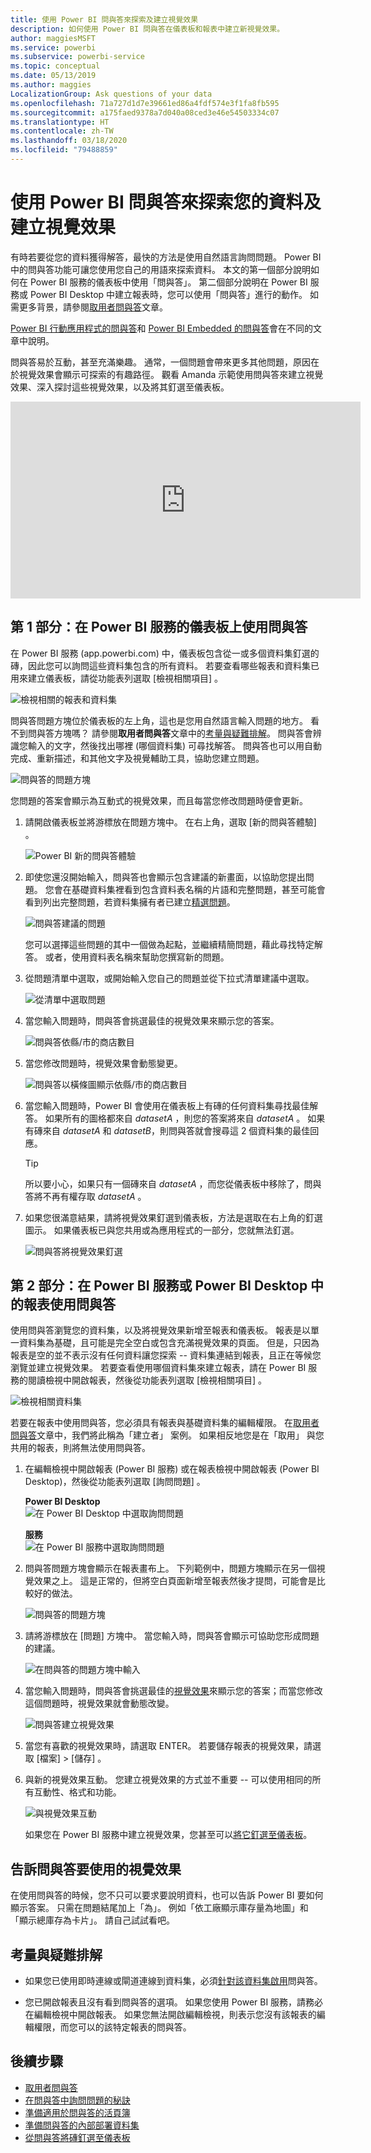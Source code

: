 ```yaml
---
title: 使用 Power BI 問與答來探索及建立視覺效果
description: 如何使用 Power BI 問與答在儀表板和報表中建立新視覺效果。
author: maggiesMSFT
ms.service: powerbi
ms.subservice: powerbi-service
ms.topic: conceptual
ms.date: 05/13/2019
ms.author: maggies
LocalizationGroup: Ask questions of your data
ms.openlocfilehash: 71a727d1d7e39661ed86a4fdf574e3f1fa8fb595
ms.sourcegitcommit: a175faed9378a7d040a08ced3e46e54503334c07
ms.translationtype: HT
ms.contentlocale: zh-TW
ms.lasthandoff: 03/18/2020
ms.locfileid: "79488859"
---
```

# <a name="use-power-bi-qa-to-explore-your-data-and-create-visuals"></a>使用 Power BI 問與答來探索您的資料及建立視覺效果

有時若要從您的資料獲得解答，最快的方法是使用自然語言詢問問題。 Power BI 中的問與答功能可讓您使用您自己的用語來探索資料。  本文的第一個部分說明如何在 Power BI 服務的儀表板中使用「問與答」。 第二個部分說明在 Power BI 服務或 Power BI Desktop 中建立報表時，您可以使用「問與答」進行的動作。 如需更多背景，請參閱[取用者問與答](consumer/end-user-q-and-a.md)文章。 

[Power BI 行動應用程式的問與答](consumer/mobile/mobile-apps-ios-qna.md)和 [Power BI Embedded 的問與答](developer/embedded/qanda.md)會在不同的文章中說明。 

問與答易於互動，甚至充滿樂趣。 通常，一個問題會帶來更多其他問題，原因在於視覺效果會顯示可探索的有趣路徑。 觀看 Amanda 示範使用問與答來建立視覺效果、深入探討這些視覺效果，以及將其釘選至儀表板。

<iframe width="560" height="315" src="https://www.youtube.com/embed/qMf7OLJfCz8?list=PL1N57mwBHtN0JFoKSR0n-tBkUJHeMP2cP" frameborder="0" allowfullscreen></iframe>

## <a name="part-1-use-qa-on-a-dashboard-in-the-power-bi-service"></a>第 1 部分：在 Power BI 服務的儀表板上使用問與答

在 Power BI 服務 (app.powerbi.com) 中，儀表板包含從一或多個資料集釘選的磚，因此您可以詢問這些資料集包含的所有資料。 若要查看哪些報表和資料集已用來建立儀表板，請從功能表列選取 [檢視相關項目]  。

![檢視相關的報表和資料集](media/power-bi-tutorial-q-and-a/power-bi-view-related.png)

問與答問題方塊位於儀表板的左上角，這也是您用自然語言輸入問題的地方。 看不到問與答方塊嗎？ 請參閱**取用者問與答**文章中的[考量與疑難排解](consumer/end-user-q-and-a.md#considerations-and-troubleshooting)。  問與答會辨識您輸入的文字，然後找出哪裡 (哪個資料集) 可尋找解答。 問與答也可以用自動完成、重新描述，和其他文字及視覺輔助工具，協助您建立問題。

![問與答的問題方塊](media/power-bi-tutorial-q-and-a/powerbi-qna.png)

您問題的答案會顯示為互動式的視覺效果，而且每當您修改問題時便會更新。

1. 請開啟儀表板並將游標放在問題方塊中。 在右上角，選取 [新的問與答體驗]  。

    ![Power BI 新的問與答體驗](media/power-bi-tutorial-q-and-a/power-bi-qna-new-experience.png)

1. 即使您還沒開始輸入，問與答也會顯示包含建議的新畫面，以協助您提出問題。 您會在基礎資料集裡看到包含資料表名稱的片語和完整問題，甚至可能會看到列出完整問題，若資料集擁有者已建立[精選問題](service-q-and-a-create-featured-questions.md)。

   ![問與答建議的問題](media/power-bi-tutorial-q-and-a/power-bi-qna-suggested-questions.png)

   您可以選擇這些問題的其中一個做為起點，並繼續精簡問題，藉此尋找特定解答。 或者，使用資料表名稱來幫助您撰寫新的問題。

2. 從問題清單中選取，或開始輸入您自己的問題並從下拉式清單建議中選取。

   ![從清單中選取問題](media/power-bi-tutorial-q-and-a/power-bi-qna-select-a-question-how-many-stores.png)

3. 當您輸入問題時，問與答會挑選最佳的視覺效果來顯示您的答案。

   ![問與答依縣/市的商店數目](media/power-bi-tutorial-q-and-a/power-bi-qna-how-many-stores-by-state.png)

4. 當您修改問題時，視覺效果會動態變更。

   ![問與答以橫條圖顯示依縣/市的商店數目](media/power-bi-tutorial-q-and-a/power-bi-qna-stores-by-state-bar-chart.png)

1. 當您輸入問題時，Power BI 會使用在儀表板上有磚的任何資料集尋找最佳解答。  如果所有的圖格都來自 *datasetA* ，則您的答案將來自 *datasetA* 。  如果有磚來自 *datasetA* 和 *datasetB*，則問與答就會搜尋這 2 個資料集的最佳回應。

   > [!TIP]
   > 所以要小心，如果只有一個磚來自 *datasetA* ，而您從儀表板中移除了，問與答將不再有權存取 *datasetA* 。
   >

5. 如果您很滿意結果，請將視覺效果釘選到儀表板，方法是選取在右上角的釘選圖示。 如果儀表板已與您共用或為應用程式的一部分，您就無法釘選。

   ![問與答將視覺效果釘選](media/power-bi-tutorial-q-and-a/power-bi-qna-pin-visual.png)

## <a name="part-2-use-qa-in-a-report-in-power-bi-service-or-power-bi-desktop"></a>第 2 部分：在 Power BI 服務或 Power BI Desktop 中的報表使用問與答

使用問與答瀏覽您的資料集，以及將視覺效果新增至報表和儀表板。 報表是以單一資料集為基礎，且可能是完全空白或包含充滿視覺效果的頁面。 但是，只因為報表是空的並不表示沒有任何資料讓您探索 -- 資料集連結到報表，且正在等候您瀏覽並建立視覺效果。  若要查看使用哪個資料集來建立報表，請在 Power BI 服務的閱讀檢視中開啟報表，然後從功能表列選取 [檢視相關項目]  。

![檢視相關資料集](media/power-bi-tutorial-q-and-a/power-bi-view-related.png)

若要在報表中使用問與答，您必須具有報表與基礎資料集的編輯權限。 在[取用者問與答](consumer/end-user-q-and-a.md)文章中，我們將此稱為「建立者」  案例。 如果相反地您是在「取用」  與您共用的報表，則將無法使用問與答。

1. 在編輯檢視中開啟報表 (Power BI 服務) 或在報表檢視中開啟報表 (Power BI Desktop)，然後從功能表列選取 [詢問問題]  。

    **Power BI Desktop**    
    ![在 Power BI Desktop 中選取詢問問題](media/power-bi-tutorial-q-and-a/power-bi-desktop-question.png)

    **服務**    
    ![在 Power BI 服務中選取詢問問題](media/power-bi-tutorial-q-and-a/power-bi-service.png)

2. 問與答問題方塊會顯示在報表畫布上。 下列範例中，問題方塊顯示在另一個視覺效果之上。 這是正常的，但將空白頁面新增至報表然後才提問，可能會是比較好的做法。

    ![問與答的問題方塊](media/power-bi-tutorial-q-and-a/power-bi-ask-question.png)

3. 請將游標放在 [問題] 方塊中。 當您輸入時，問與答會顯示可協助您形成問題的建議。

   ![在問與答的問題方塊中輸入](media/power-bi-tutorial-q-and-a/power-bi-q-and-a-suggestions.png)

4. 當您輸入問題時，問與答會挑選最佳的[視覺效果](visuals/power-bi-visualization-types-for-reports-and-q-and-a.md)來顯示您的答案；而當您修改這個問題時，視覺效果就會動態改變。

   ![問與答建立視覺效果](media/power-bi-tutorial-q-and-a/power-bi-q-and-a-visual.png)

5. 當您有喜歡的視覺效果時，請選取 ENTER。 若要儲存報表的視覺效果，請選取 [檔案] > [儲存]  。

6. 與新的視覺效果互動。 您建立視覺效果的方式並不重要 -- 可以使用相同的所有互動性、格式和功能。

   ![與視覺效果互動](media/power-bi-tutorial-q-and-a/power-bi-q-and-a-ellipses.png)

   如果您在 Power BI 服務中建立視覺效果，您甚至可以[將它釘選至儀表板](service-dashboard-pin-tile-from-q-and-a.md)。

## <a name="tell-qa-which-visualization-to-use"></a>告訴問與答要使用的視覺效果
在使用問與答的時候，您不只可以要求要說明資料，也可以告訴 Power BI 要如何顯示答案。 只需在問題結尾加上「為<visualization type>」。  例如「依工廠顯示庫存量為地圖」和「顯示總庫存為卡片」。  請自己試試看吧。

## <a name="considerations-and-troubleshooting"></a>考量與疑難排解
- 如果您已使用即時連線或閘道連線到資料集，必須[針對該資料集啟用](service-q-and-a-direct-query.md)問與答。

- 您已開啟報表且沒有看到問與答的選項。 如果您使用 Power BI 服務，請務必在編輯檢視中開啟報表。 如果您無法開啟編輯檢視，則表示您沒有該報表的編輯權限，而您可以的該特定報表的問與答。

## <a name="next-steps"></a>後續步驟

- [取用者問與答](consumer/end-user-q-and-a.md)   
- [在問與答中詢問問題的秘訣](consumer/end-user-q-and-a-tips.md)   
- [準備適用於問與答的活頁簿](service-prepare-data-for-q-and-a.md)  
- [準備問與答的內部部署資料集](service-q-and-a-direct-query.md)   
- [從問與答將磚釘選至儀表板](service-dashboard-pin-tile-from-q-and-a.md)
